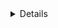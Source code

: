 <details>
<summay> PORTUGUESE VERSION </summary>

---

![Banner Descolado](content/RepoAI.png)

# Regressão Linear: Tudo que Você Precisa Saber (de um jeito que você entende!)

---

## **Índice Gamer**
1. [O que é Regressão Linear?](#-o-que-é-essa-tal-de-regressão-linear)
2. [Configurando o Modelo](#%EF%B8%8F-configurando-o-modelo-como-um-chefe)
3. [Código Passo a Passo](#-código-passo-a-passo-sem-mimimi)
4. [Fluxo de Trabalho](#-fluxo-de-trabalho-tipo-uma-receita-de-bolo)
5. [Dicas Pro](#-dicas-pro-que-ninguém-te-conta)

---

## **O que é essa tal de Regressão Linear?**  
Imagina que você quer prever o preço de um **NFT** baseado no número de likes que ele tem. A regressão linear é tipo uma **calculadora mágica** que:  
1. Cria uma reta (aquela do "y = ax + b" da escola)  
2. Ajusta essa reta nos seus dados  
3. **Prevê valores novos** tipo: _"Se tiver 500 likes, o NFT vale R$ 2.000!"_  

**Traduzindo:** É o modelo mais simples de Machine Learning, mas MUITO útil para entender relações entre números.

---

## **Configurando o Modelo (como um chefe)**  

Quando você cria o modelo, tem umas **opções secretas** que mudam tudo:

### `fit_intercept`  
- **O que faz:** Decide se a reta começa no **zero** ou não.  
- **Exemplo:** Se seus dados são tipo "quantidade de pizza 🍕 vs. felicidade 😊", `fit_intercept=True` permite que mesmo sem pizza você tenha um nível de felicidade (tipo 5/10).  

### `n_jobs`  
- **O que faz:** Usa todos os processadores do PC pra calcular mais rápido.  
- **Quando usar:** Só vale a pena se seu dataset for **GIGANTE** (tipo 100k+ linhas).  

### `positive`  
- **O que faz:** Não deixa os coeficientes ficarem negativos.  
- **Exemplo:** Se "horas de estudo 📚" nunca podem reduzir a nota 🅰️, use `positive=True`.  

---

## **Código Passo a Passo (sem mimimi)**

```python
# PASSO 1: Importar as ferramentas
from sklearn.linear_model import LinearRegression
import numpy as np

# PASSO 2: Criar dados FAKE (tipo simulação)
# X = horas de estudo | y = nota na prova
X = np.array([[1], [2], [3], [4]])  # reshape pra matriz
y = np.array([4, 6, 8, 10])          # notas correspondentes

# PASSO 3: Criar e treinar o modelo
modelo = LinearRegression(fit_intercept=True)  # default é True
modelo.fit(X, y)  # o modelo "aprende" aqui!

# PASSO 4: Prever o futuro! 🔮
horas_estudo = [[5]]  # 5 horas de estudo
nota_prevista = modelo.predict(horas_estudo)
print(f"Com 5h de estudo, nota prevista: {nota_prevista[0]:.1f} 🎉")
# Saída: Com 5h de estudo, nota prevista: 12.0 🎉 (Ué? WTF?!)
```

### **Wait... 5h = Nota 12?**  
Calma, é um exemplo fake! Os dados originais são lineares perfeitos (4,6,8,10), então o modelo extrapolou. Na vida real, os dados são bagunçados! 🎲

---

## **Fluxo de Trabalho (tipo uma receita de bolo)**

```mermaid
flowchart TD
    A[🛒 Pegar Dados] --> B[🧼 Limpar Dados<br>remove lixo, trata missing]
    B --> C[📏 Normalizar/Não?<br>decide se escala]
    C --> D[🤖 Treinar Modelo]
    D --> E[🧪 Testar com Dados Novos]
    E --> F[📉 Se ruim, ajusta parâmetros!]
```

### **Dicas do Fluxo:**  
- **Dados sujos?** O modelo vai prever errado, tipo um GPS com mapa rasgado 🗺️  
- **Testar sempre!** Não confie cegamente no modelo – faça ele prever dados que ele nunca viu!  

---

## **Dicas Pro (que ninguém te conta)**  

### 1. **Não use tudo de uma vez!**  
- Separe parte dos dados para teste (tipo 20%) – senão você cai no **autoengano**!  

### 2. **Cuidado com variáveis fantasmas!**  
- Se duas variáveis são **muito correlacionadas** (tipo "idade" e "ano de nascimento"), o modelo fica doido!  

### 3. **Comece simples!**  
- Regressão Linear é seu **primeiro passo** – só depois parta para redes neurais e modelos complexos!  

---

## 👾 **Contribuidores**  
[<img src="https://avatars.githubusercontent.com/u/49369639?v=4" width=50> **Matheus "DataDog" Lima**](https://github.com/user1)  
[<img src="https://avatars.githubusercontent.com/u/11313404?v=4" width=50> **Alison "CodeMaster" Panisson**](https://github.com/user2)

---

## **Licença**  
[![Licença MIT](https://img.shields.io/badge/Licença-MIT-blue.svg)](https://pt.wikipedia.org/wiki/Licen%C3%A7a_MIT)  
**Tradução:** Use, modifique e compartilhe à vontade! ✌️
</details>